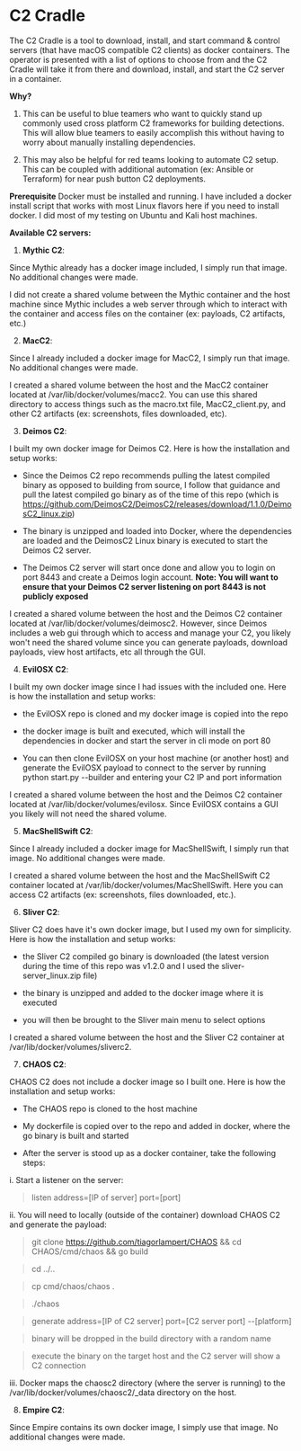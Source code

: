 # C2 Cradle
The C2 Cradle is a tool to download, install, and start command &amp; control servers (that have macOS compatible C2 clients) as docker containers. The operator is presented with a list of options to choose from and the C2 Cradle will take it from there and download, install, and start the C2 server in a container. 

**Why?**
1. This can be useful to blue teamers who want to quickly stand up commonly used cross platform C2 frameworks for building detections. This will allow blue teamers to easily accomplish this without having to worry about manually installing dependencies.

2. This may also be helpful for red teams looking to automate C2 setup. This can be coupled with additional automation (ex: Ansible or Terraform) for near push button C2 deployments.

**Prerequisite**
Docker must be installed and running. I have included a docker install script that works with most Linux flavors here if you need to install docker. I did most of my testing on Ubuntu and Kali host machines.

**Available C2 servers:**

1. **Mythic C2**:

Since Mythic already has a docker image included, I simply run that image. No additional changes were made.

I did not create a shared volume between the Mythic container and the host machine since Mythic includes a web server through which to interact with the container and access files on the container (ex: payloads, C2 artifacts, etc.)

2. **MacC2**:

Since I already included a docker image for MacC2, I simply run that image. No additional changes were made.

I created a shared volume between the host and the MacC2 container located at /var/lib/docker/volumes/macc2. You can use this shared directory to access things such as the macro.txt file, MacC2_client.py, and other C2 artifacts (ex: screenshots, files downloaded, etc).

3. **Deimos C2**:

I built my own docker image for Deimos C2. Here is how the installation and setup works:

- Since the Deimos C2 repo recommends pulling the latest compiled binary as opposed to building from source, I follow that guidance and pull the latest compiled go binary as of the time of this repo (which is https://github.com/DeimosC2/DeimosC2/releases/download/1.1.0/DeimosC2_linux.zip)

- The binary is unzipped and loaded into Docker, where the dependencies are loaded and the DeimosC2 Linux binary is executed to start the Deimos C2 server.

- The Deimos C2 server will start once done and allow you to login on port 8443 and create a Deimos login account. **Note: You will want to ensure that your Deimos C2 server listening on port 8443 is not publicly exposed**

I created a shared volume between the host and the Deimos C2 container located at /var/lib/docker/volumes/deimosc2. However, since Deimos includes a web gui through which to access and manage your C2, you likely won't need the shared volume since you can generate payloads, download payloads, view host artifacts, etc all through the GUI.

4. **EvilOSX C2**:

I built my own docker image since I had issues with the included one. Here is how the installation and setup works:

- the EvilOSX repo is cloned and my docker image is copied into the repo

- the docker image is built and executed, which will install the dependencies in docker and start the server in cli mode on port 80

- You can then clone EvilOSX on your host machine (or another host) and generate the EvilOSX payload to connect to the server by running python start.py --builder and entering your C2 IP and port information

I created a shared volume between the host and the Deimos C2 container located at /var/lib/docker/volumes/evilosx. Since EvilOSX contains a GUI you likely will not need the shared volume.

5. **MacShellSwift C2**:

Since I already included a docker image for MacShellSwift, I simply run that image. No additional changes were made.

I created a shared volume between the host and the MacShellSwift C2 container located at /var/lib/docker/volumes/MacShellSwift. Here you can access C2 artifacts (ex: screenshots, files downloaded, etc.).

6. **Sliver C2**:

Sliver C2 does have it's own docker image, but I used my own for simplicity. Here is how the installation and setup works:

- the Sliver C2 compiled go binary is downloaded (the latest version during the time of this repo was v1.2.0 and I used the sliver-server_linux.zip file)

- the binary is unzipped and added to the docker image where it is executed

- you will then be brought to the Sliver main menu to select options

I created a shared volume between the host and the Sliver C2 container at /var/lib/docker/volumes/sliverc2.

7. **CHAOS C2**:

CHAOS C2 does not include a docker image so I built one. Here is how the installation and setup works:

- The CHAOS repo is cloned to the host machine

- My dockerfile is copied over to the repo and added in docker, where the go binary is built and started

- After the server is stood up as a docker container, take the following steps:

i. Start a listener on the server:
> listen address=[IP of server] port=[port]

ii. You will need to locally (outside of the container) download CHAOS C2 and generate the payload:

> git clone https://github.com/tiagorlampert/CHAOS && cd CHAOS/cmd/chaos && go build

> cd ../..

> cp cmd/chaos/chaos .

> ./chaos

> generate address=[IP of C2 server] port=[C2 server port] --[platform]

> binary will be dropped in the build directory with a random name

> execute the binary on the target host and the C2 server will show a C2 connection

iii. Docker maps the chaosc2 directory (where the server is running) to the /var/lib/docker/volumes/chaosc2/_data directory on the host. 

8. **Empire C2**:

Since Empire contains its own docker image, I simply use that image. No additional changes were made.

